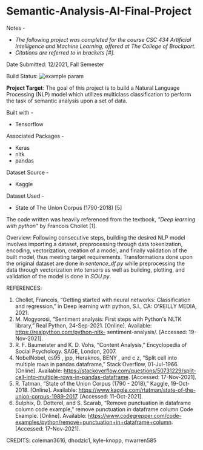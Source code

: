 # Semantic-Analysis-AI-Final-Project

Notes -
* _The following project was completed for the course CSC 434 Artificial Intelligence and Machine Learning, offered at The College of Brockport._
* _Citations are referred to in brackets [#]._

Date Submitted: 12/2021, Fall Semester

Build Status: ![example param](https://github.com/github/docs/actions/workflows/main.yml/badge.svg?branch=main)

**Project Target**: The goal of this project is to build a Natural Language Processing (NLP) model which utilizes multiclass classification to perform the task of semantic analysis upon a set of data.

Built with -
* Tensorflow

Associated Packages - 
* Keras
* nltk
* pandas

Dataset Source -
* Kaggle

Dataset Used - 
* State of The Union Corpus (1790-2018) [5]

The code written was heavily referenced from the textbook, _"Deep learning with python"_ by Francois Chollet [1].

Overview: Following consecutive steps, building the desired NLP model involves importing a dataset, preprocessing through data tokenization, encoding, vectorization, creation of a model, and finally validation of the built model, thus meeting target requirements. Transformations done upon the original dataset are done in _sentence_df.py_ while preprocessing the data through vectorization into tensors as well as building, plotting, and validation of the model is done in _SOU.py_.

REFERENCES:
1. Chollet, Francois, “Getting started with neural networks: Classification and regression,” in Deep learning with python, S.l., CA: O'REILLY MEDIA, 2021.
2. M. Mogyorosi, “Sentiment analysis: First steps with Python's NLTK library,” Real Python, 24-Sep-2021. [Online]. Available: https://realpython.com/python-nltk-     sentiment-analysis/. [Accessed: 19-Nov-2021]. 
3. R. F. Baumeister and K. D. Vohs, “Content Analysis,” Encyclopedia of Social Psychology. SAGE, London, 2007. 
4. NobelNobel, cs95 , jpp, Heraknos, BENY , and c z, “Split cell into multiple rows in   pandas dataframe,” Stack Overflow, 01-Jul-1966. [Online]. Available: https://stackoverflow.com/questions/50731229/split-cell-into-multiple-rows-in-pandas-dataframe. [Accessed: 17-Nov-2021]. 
5. R. Tatman, “State of the Union Corpus (1790 - 2018),” Kaggle, 19-Oct-2018. [Online]. Available: https://www.kaggle.com/rtatman/state-of-the-union-corpus-1989-2017. [Accessed: 11-Oct-2021]. 
6. Sulphix, D. Dotterel, and S. Scarab, “Remove punctuation in dataframe column code example,” remove punctuation in dataframe column Code Example. [Online]. Available: https://www.codegrepper.com/code-examples/python/remove+punctuation+in+dataframe+column. [Accessed: 17-Nov-2021]. 

CREDITS:
coleman3616, dhodzic1, kyle-knopp, mwarren585
